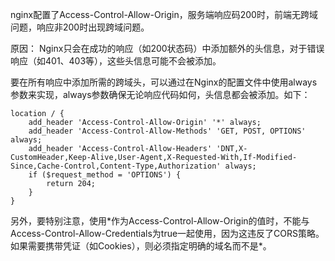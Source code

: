 nginx配置了Access-Control-Allow-Origin，服务端响应码200时，前端无跨域问题，响应非200时出现跨域问题。

原因：
Nginx只会在成功的响应（如200状态码）中添加额外的头信息，对于错误响应（如401、403等），这些头信息可能不会被添加。

要在所有响应中添加所需的跨域头，可以通过在Nginx的配置文件中使用always参数来实现，always参数确保无论响应代码如何，头信息都会被添加。如下：
```
location / {
    add_header 'Access-Control-Allow-Origin' '*' always;
    add_header 'Access-Control-Allow-Methods' 'GET, POST, OPTIONS' always;
    add_header 'Access-Control-Allow-Headers' 'DNT,X-CustomHeader,Keep-Alive,User-Agent,X-Requested-With,If-Modified-Since,Cache-Control,Content-Type,Authorization' always;
    if ($request_method = 'OPTIONS') {
        return 204;
    }
}
```

另外，要特别注意，使用\*作为Access-Control-Allow-Origin的值时，不能与Access-Control-Allow-Credentials为true一起使用，因为这违反了CORS策略。如果需要携带凭证（如Cookies），则必须指定明确的域名而不是\*。